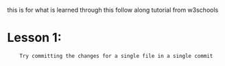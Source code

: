 this is for what is learned through this follow along tutorial from w3schools

#     Lesson 1:
        Try committing the changes for a single file in a single commit

